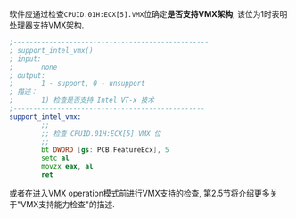 

软件应通过检查`CPUID.01H:ECX[5].VMX`位确定**是否支持VMX架构**, 该位为1时表明处理器支持VMX架构.

```asm
;-------------------------------------------------
; support_intel_vmx()
; input:
;       none
; output:
;       1 - support, 0 - unsupport
; 描述：
;       1) 检查是否支持 Intel VT-x 技术
;------------------------------------------------
support_intel_vmx:
        ;;
        ;; 检查 CPUID.01H:ECX[5].VMX 位
        ;;
        bt DWORD [gs: PCB.FeatureEcx], 5
        setc al
        movzx eax, al
        ret
```

或者在进入VMX operation模式前进行VMX支持的检查, 第2.5节将介绍更多关于"VMX支持能力检查"的描述.
